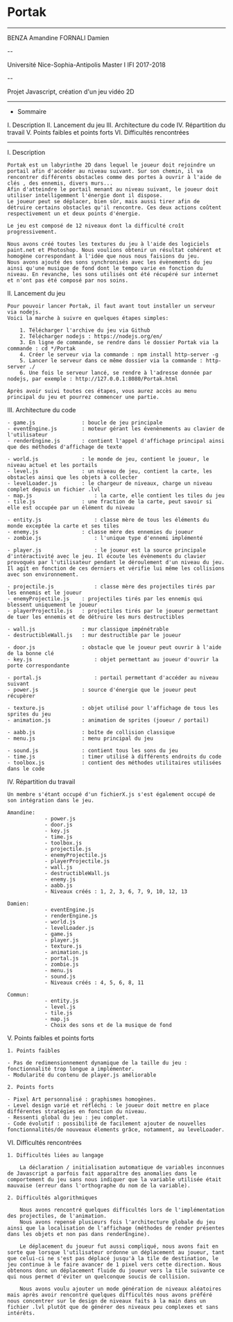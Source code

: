 # Portak

------------------------------------
BENZA Amandine
FORNALI Damien

--

Université Nice-Sophia-Antipolis
Master I IFI
2017-2018

--

Projet Javascript, création d'un jeu vidéo 2D

------------------------------------


- Sommaire

I. Description
II. Lancement du jeu
III. Architecture du code
IV. Répartition du travail
V. Points faibles et points forts
VI. Difficultés rencontrées

----

I. Description

    Portak est un labyrinthe 2D dans lequel le joueur doit rejoindre un portail afin d'accéder au niveau suivant. Sur son chemin, il va rencontrer différents obstacles comme des portes à ouvrir à l'aide de clés , des ennemis, divers murs...
    Afin d'atteindre le portail menant au niveau suivant, le joueur doit utiliser intelligemment l'énergie dont il dispose.
    Le joueur peut se déplacer, bien sûr, mais aussi tirer afin de détruire certains obstacles qu'il rencontre. Ces deux actions coûtent respectivement un et deux points d'énergie.

    Le jeu est composé de 12 niveaux dont la difficulté croît progressivement.

    Nous avons créé toutes les textures du jeu à l'aide des logiciels paint.net et Photoshop. Nous voulions obtenir un résultat cohérent et homogène correspondant à l'idée que nous nous faisions du jeu.
    Nous avons ajouté des sons synchronisés avec les évènements du jeu ainsi qu'une musique de fond dont le tempo varie en fonction du niveau. En revanche, les sons utilisés ont été récupéré sur internet et n'ont pas été composé par nos soins.

II. Lancement du jeu

    Pour pouvoir lancer Portak, il faut avant tout installer un serveur via nodejs. 
    Voici la marche à suivre en quelques étapes simples: 

        1. Télécharger l'archive du jeu via Github
        2. Télécharger nodejs : https://nodejs.org/en/
        3. En ligne de commande, se rendre dans le dossier Portak via la commande : cd */Portak
        4. Créer le serveur via la commande : npm install http-server -g
        5. Lancer le serveur dans ce même dossier via la commande : http-server ./
        6. Une fois le serveur lancé, se rendre à l'adresse donnée par nodejs, par exemple : http://127.0.0.1:8080/Portak.html

    Après avoir suivi toutes ces étapes, vous aurez accès au menu principal du jeu et pourrez commencer une partie.
    
III. Architecture du code

    - game.js               : boucle de jeu principale
    - eventEngine.js 		: moteur gérant les évenènements au clavier de l'utilisateur
    - renderEngine.js 		: contient l'appel d'affichage principal ainsi que des méthodes d'affichage de texte

    - world.js 				: le monde de jeu, contient le joueur, le niveau actuel et les portails
    - level.js 				: un niveau de jeu, contient la carte, les obstacles ainsi que les objets à collecter
    - levelLoader.js 		: le chargeur de niveaux, charge un niveau complet depuis un fichier .lvl
    - map.js 				    : la carte, elle contient les tiles du jeu
    - tile.js 				: une fraction de la carte, peut savoir si elle est occupée par un élément du niveau

    - entity.js 			    : classe mère de tous les éléments du monde exceptée la carte et ses tiles
    - enemy.js 				: classe mère des ennemies du joueur
    - zombie.js 			    : l'unique type d'ennemi implémenté

    - player.js 			    : le joueur est la source principale d'intéractivité avec le jeu. Il écoute les évènements du clavier provoqués par l'utilisateur pendant le déroulement d'un niveau du jeu. Il agit en fonction de ces derniers et vérifie lui même les collisions avec son environnement.

    - projectile.js 		    : classe mère des projectiles tirés par les ennemis et le joueur
    - enemyProjectile.js 	: projectiles tirés par les ennemis qui blessent uniquement le joueur
    - playerProjectile.js 	: projectiles tirés par le joueur permettant de tuer les ennemis et de détruire les murs destructibles

    - wall.js 				: mur classique impénétrable
    - destructibleWall.js 	: mur destructible par le joueur

    - door.js 				: obstacle que le joueur peut ouvrir à l'aide de la bonne clé
    - key.js 				    : objet permettant au joueur d'ouvrir la porte correspondante

    - portal.js 			    : portail permettant d'accéder au niveau suivant
    - power.js 				: source d'énergie que le joueur peut récupèrer

    - texture.js 			: objet utilisé pour l'affichage de tous les sprites du jeu
    - animation.js 			: animation de sprites (joueur / portail)

    - aabb.js 				: boîte de collision classique
    - menu.js 				: menu principal du jeu

    - sound.js 				: contient tous les sons du jeu
    - time.js 				: timer utilisé à différents endroits du code
    - toolbox.js 			: contient des méthodes utilitaires utilisées dans le code


IV. Répartition du travail

    Un membre s'étant occupé d'un fichierX.js s'est également occupé de son intégration dans le jeu.
    
	Amandine: 
				- power.js
				- door.js
				- key.js
				- time.js
				- toolbox.js
				- projectile.js
				- enemyProjectile.js
				- playerProjectile.js
				- wall.js
				- destructibleWall.js
				- enemy.js
				- aabb.js
                - Niveaux créés : 1, 2, 3, 6, 7, 9, 10, 12, 13

	Damien:
				- eventEngine.js
				- renderEngine.js
				- world.js
				- levelLoader.js
				- game.js
				- player.js
				- texture.js
				- animation.js
				- portal.js
				- zombie.js
				- menu.js
				- sound.js
                - Niveaux créés : 4, 5, 6, 8, 11

	Commun:
				- entity.js
				- level.js
				- tile.js
				- map.js
				- Choix des sons et de la musique de fond

V. Points faibles et points forts

    1. Points faibles
    
    - Pas de redimensionnement dynamique de la taille du jeu : fonctionnalité trop longue a implémenter.
    - Modularité du contenu de player.js améliorable
    
    2. Points forts
    
    - Pixel Art personnalisé : graphismes homogènes.
    - Level design varié et réfléchi : le joueur doit mettre en place différentes stratégies en fonction du niveau.
    - Ressenti global du jeu : jeu complet.
    - Code évolutif : possibilité de facilement ajouter de nouvelles fonctionnalités/de nouveaux élements grâce, notamment, au levelLoader.

VI. Difficultés rencontrées

	1. Difficultés liées au langage

		La déclaration / initialisation automatique de variables inconnues de Javascript a parfois fait apparaître des anomalies dans le comportement du jeu sans nous indiquer que la variable utilisée était mauvaise (erreur dans l'orthographe du nom de la variable).

	2. Difficultés algorithmiques

		Nous avons rencontré quelques difficultés lors de l'implémentation des projectiles, de l'animation.
		Nous avons repensé plusieurs fois l'architecture globale du jeu ainsi que la localisation de l'affichage (méthodes de render présentes dans les objets et non pas dans renderEngine).

		Le déplacement du joueur fut aussi compliqué, nous avons fait en sorte que lorsque l'utilisateur ordonne un déplacement au joueur, tant que celui-ci ne s'est pas déplacé jusqu'à la tile de destination, le jeu continue à le faire avancer de 1 pixel vers cette direction. Nous obtenons donc un déplacement fluide du joueur vers la tile suivante ce qui nous permet d'éviter un quelconque soucis de collision.

		Nous avons voulu ajouter un mode génération de niveaux aléatoires mais après avoir rencontré quelques difficultés nous avons préféré nous concentrer sur le design de niveaux faits à la main dans un fichier .lvl plutôt que de générer des niveaux peu complexes et sans intérêts.
        

